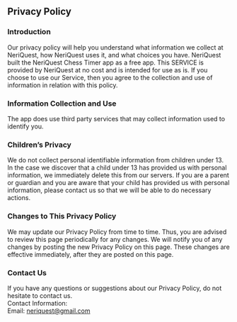 Privacy Policy  
----------------

### Introduction  
Our privacy policy will help you understand what information we collect at NeriQuest, how NeriQuest uses it, and what choices you have.
NeriQuest built the NeriQuest Chess Timer app as a free app. This SERVICE is provided by NeriQuest at no cost and is intended for use as is.
If you choose to use our Service, then you agree to the collection and use of information in  relation with this policy. 

### Information Collection and Use  
The app does use third party services that may collect information used to identify you. 

### Children’s Privacy  
We do not collect personal identifiable information from children under 13. In the case we discover that a child under 13 has provided us with personal information, we immediately delete this from our servers. If you  are  a  parent  or  guardian and you are aware that your child has provided us with personal information, please contact us so that we will be able to do necessary actions.  

### Changes to This Privacy Policy  
We may update our Privacy Policy from time to time. Thus, you are advised to review this page periodically for any changes. We will notify you of any changes by posting the new Privacy Policy on this page. These changes are effective immediately, after they are posted on this page.  

### Contact Us  
If you have any questions or suggestions about our Privacy Policy, do not hesitate to contact us.  
Contact Information:  
Email: neriquest@gmail.com 
